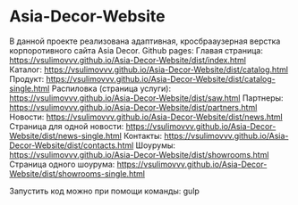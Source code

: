 # Asia-Decor-Website
В данной проекте реализована адаптивная, кросбрааузерная верстка корпоротивного сайта Asia Decor.
Github pages:
Главая страница: https://vsulimovvv.github.io/Asia-Decor-Website/dist/index.html  
Каталог: https://vsulimovvv.github.io/Asia-Decor-Website/dist/catalog.html
Продукт: https://vsulimovvv.github.io/Asia-Decor-Website/dist/catalog-single.html
Распиловка (страница услуги): https://vsulimovvv.github.io/Asia-Decor-Website/dist/saw.html
Партнеры: https://vsulimovvv.github.io/Asia-Decor-Website/dist/partners.html
Новости: https://vsulimovvv.github.io/Asia-Decor-Website/dist/news.html
Страница для одной новости: https://vsulimovvv.github.io/Asia-Decor-Website/dist/news-single.html
Контакты: https://vsulimovvv.github.io/Asia-Decor-Website/dist/contacts.html
Шоурумы: https://vsulimovvv.github.io/Asia-Decor-Website/dist/showrooms.html
Страница одного шоурума: https://vsulimovvv.github.io/Asia-Decor-Website/dist/showrooms-single.html

Запустить код можно при помощи команды: gulp
